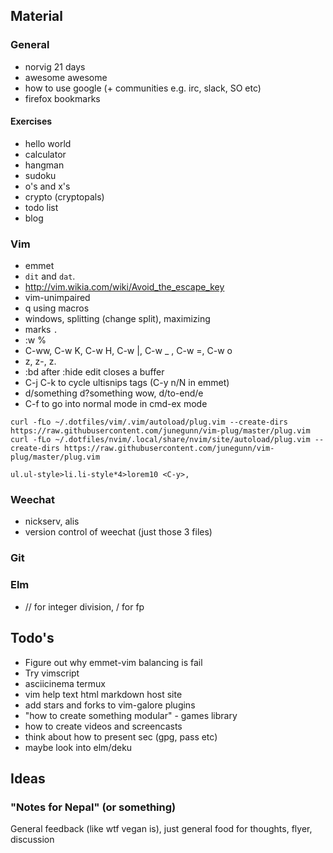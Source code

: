 ## Material

### General

- norvig 21 days
- awesome awesome
- how to use google (+ communities e.g. irc, slack, SO etc)
- firefox bookmarks

#### Exercises

- hello world
- calculator
- hangman
- sudoku
- o's and x's
- crypto (cryptopals)
- todo list
- blog

### Vim

- emmet
- `dit` and `dat`.
- http://vim.wikia.com/wiki/Avoid_the_escape_key
- vim-unimpaired
- q using macros
- windows, splitting (change split), maximizing
- marks `.`
- :w %<TAB>
- C-ww, C-w K, C-w H, C-w |, C-w _ , C-w =, C-w o
- z<cr>, z-, z.
- :bd after :hide edit closes a buffer
- C-j C-k to cycle ultisnips tags (C-y n/N in emmet)
- d/something d?something wow, d/to-end/e
- C-f to go into normal mode in cmd-ex mode
```
curl -fLo ~/.dotfiles/vim/.vim/autoload/plug.vim --create-dirs https://raw.githubusercontent.com/junegunn/vim-plug/master/plug.vim
curl -fLo ~/.dotfiles/nvim/.local/share/nvim/site/autoload/plug.vim --create-dirs https://raw.githubusercontent.com/junegunn/vim-plug/master/plug.vim
```

```
ul.ul-style>li.li-style*4>lorem10 <C-y>,
```

### Weechat
- nickserv, alis
- version control of weechat (just those 3 files)

### Git

### Elm
- // for integer division, / for fp

## Todo's

- Figure out why emmet-vim balancing is fail
- Try vimscript
- asciicinema termux
- vim help text html markdown host site
- add stars and forks to vim-galore plugins
- "how to create something modular" - games library
- how to create videos and screencasts
- think about how to present sec (gpg, pass etc)
- maybe look into elm/deku

## Ideas

### "Notes for Nepal" (or something)

General feedback (like wtf vegan is), just general food for thoughts, flyer, discussion
